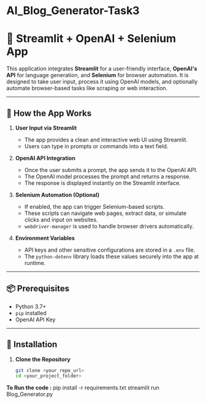 # AI_Blog_Generator-Task3


# 🚀 Streamlit + OpenAI + Selenium App

This application integrates **Streamlit** for a user-friendly interface, **OpenAI's API** for language generation, and **Selenium** for browser automation. It is designed to take user input, process it using OpenAI models, and optionally automate browser-based tasks like scraping or web interaction.

---

## 🧠 How the App Works

1. **User Input via Streamlit**  
   - The app provides a clean and interactive web UI using Streamlit.
   - Users can type in prompts or commands into a text field.

2. **OpenAI API Integration**  
   - Once the user submits a prompt, the app sends it to the OpenAI API.
   - The OpenAI model processes the prompt and returns a response.
   - The response is displayed instantly on the Streamlit interface.

3. **Selenium Automation (Optional)**  
   - If enabled, the app can trigger Selenium-based scripts.
   - These scripts can navigate web pages, extract data, or simulate clicks and input on websites.
   - `webdriver-manager` is used to handle browser drivers automatically.

4. **Environment Variables**  
   - API keys and other sensitive configurations are stored in a `.env` file.
   - The `python-dotenv` library loads these values securely into the app at runtime.

---

## 📦 Prerequisites

- Python 3.7+
- `pip` installed
- OpenAI API Key

---

## 🔧 Installation

1. **Clone the Repository**  
   ```bash
   git clone <your_repo_url>
   cd <your_project_folder>

**To Run the code :**
    pip install -r requirements.txt
    streamlit run Blog_Generator.py
    
